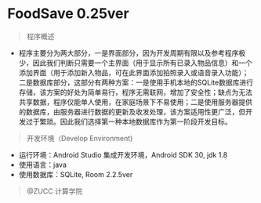 # FoodSave 0.25ver

> 程序概述

- 程序主要分为两大部分，一是界面部分，因为开发周期有限以及参考程序极少，因此我们判断只需要一个主界面（用于显示所有已录入物品信息）和一个添加界面（用于添加新入物品，可在此界面添加拍照录入或语音录入功能）；二是数据库部分，这部分有两种方案：一是使用手机本地的SQLite数据库进行存储，该方案的好处为简单易行，程序无需联网，增加了安全性；缺点为无法共享数据，程序仅能单人使用，在家庭场景下不易使用；二是使用服务器提供的数据库，由服务器进行数据的更新及收发处理，该方案适用性更广泛，但开发过于繁琐。因此我们选择第一种本地数据库作为第一阶段开发目标。

>开发环境（Develop Environment)

- 运行环境：Android Studio 集成开发环境，Android SDK 30, jdk 1.8
- 使用语言：java
- 使用数据库：SQLite, Room 2.2.5ver

>@ZUCC 计算学院
